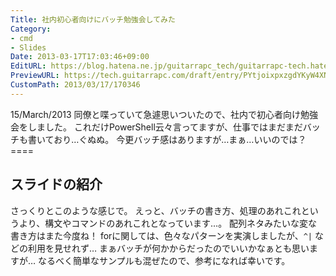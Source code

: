 ```yaml
---
Title: 社内初心者向けにバッチ勉強会してみた
Category:
- cmd
- Slides
Date: 2013-03-17T17:03:46+09:00
EditURL: https://blog.hatena.ne.jp/guitarrapc_tech/guitarrapc-tech.hatenablog.com/atom/entry/6802418398340423898
PreviewURL: https://tech.guitarrapc.com/draft/entry/PYtjoixpxzgdYKyW4XNTuuS-Tes
CustomPath: 2013/03/17/170346
---
```


<!--
Date: 2013-03-17T17:03:46+09:00
URL: https://tech.guitarrapc.com/entry/2013/03/17/170346
-->

15/March/2013 同僚と喋っていて急遽思いついたので、社内で初心者向け勉強会をしました。 これだけPowerShell云々言ってますが、仕事ではまだまだバッチも書いており…ぐぬぬ。 今更バッチ感はありますが…まぁ…いいのでは？ ====
## スライドの紹介
さっくりとこのような感じで。 えっと、バッチの書き方、処理のあれこれというより、構文やコマンドのあれこれとなっています…。 配列ネタみたいな変な書き方はまた今度ね！
forに関しては、色々なパターンを実演しましたが、`^|` などの利用を見せれず… まぁバッチが何かからだったのでいいかなぁとも思いますが… なるべく簡単なサンプルも混ぜたので、参考になれば幸いです。
